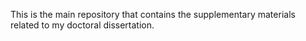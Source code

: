 This is the main repository that contains the supplementary materials related to my doctoral dissertation.

